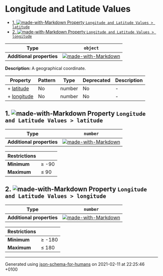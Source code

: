 # Longitude and Latitude Values

- [1. ![made-with-Markdown](https://img.shields.io/badge/Required-blue) Property `Longitude and Latitude Values > latitude`](#latitude)
- [2. ![made-with-Markdown](https://img.shields.io/badge/Required-blue) Property `Longitude and Latitude Values > longitude`](#longitude)

| Type | `object` |
| ---- | --- |
| **Additional properties** |[![made-with-Markdown](https://img.shields.io/badge/Any%20type-allowed-green)](# "Additional Properties of any type are allowed.")|

**Description:** A geographical coordinate.

| Property | Pattern | Type | Deprecated | Description |
| -------- | ------- | ---- | ---------- | ----------- |
|+  [latitude](#latitude)|No|number|No|-|
|+  [longitude](#longitude)|No|number|No|-|

## <a name="latitude"></a>1. ![made-with-Markdown](https://img.shields.io/badge/Required-blue) Property `Longitude and Latitude Values > latitude`

| Type | `number` |
| ---- | --- |
| **Additional properties** |[![made-with-Markdown](https://img.shields.io/badge/Any%20type-allowed-green)](# "Additional Properties of any type are allowed.")|

| Restrictions |   |
| ------------ | - |
| **Minimum** | &ge; -90 |
| **Maximum** | &le; 90 |

## <a name="longitude"></a>2. ![made-with-Markdown](https://img.shields.io/badge/Required-blue) Property `Longitude and Latitude Values > longitude`

| Type | `number` |
| ---- | --- |
| **Additional properties** |[![made-with-Markdown](https://img.shields.io/badge/Any%20type-allowed-green)](# "Additional Properties of any type are allowed.")|

| Restrictions |   |
| ------------ | - |
| **Minimum** | &ge; -180 |
| **Maximum** | &le; 180 |

----------------------------------------------------------------------------------------------------------------------------
Generated using [json-schema-for-humans](https://github.com/coveooss/json-schema-for-humans) on 2021-02-11 at 22:25:46 +0100